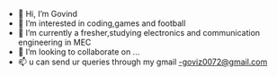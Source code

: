 - 👋 Hi, I’m Govind 
- 👀 I’m interested in coding,games and football
- 🌱 I’m currently a fresher,studying electronics and communication engineering in MEC
- 💞️ I’m looking to collaborate on ...
- 📫 u can send ur queries through my gmail -goviz0072@gmail.com

<!--- 
twistofspoons/twistofspoons is a ✨ special ✨ repository because its `README.md` (this file) appears on your GitHub profile.
You can click the Preview link to take a look at your changes.
--->
